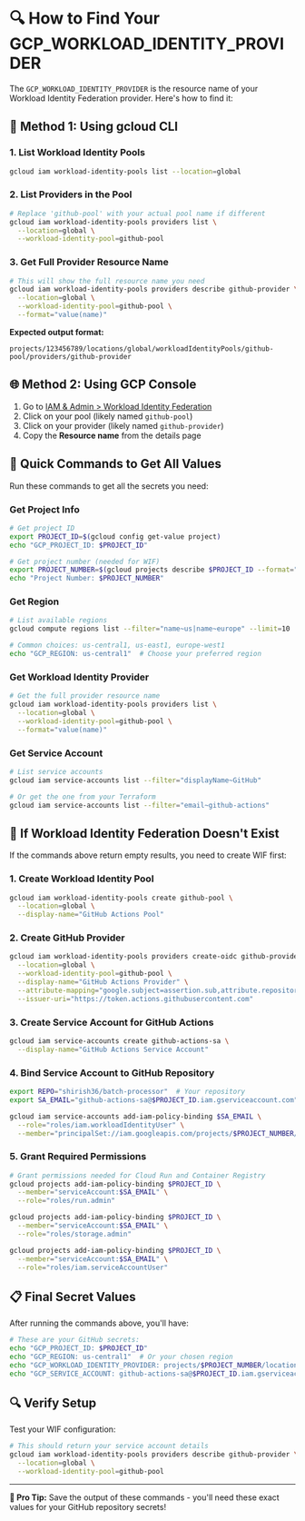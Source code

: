 # 🔍 How to Find Your GCP_WORKLOAD_IDENTITY_PROVIDER

The `GCP_WORKLOAD_IDENTITY_PROVIDER` is the resource name of your Workload Identity Federation provider. Here's how to find it:

## 🔧 **Method 1: Using gcloud CLI**

### **1. List Workload Identity Pools**
```bash
gcloud iam workload-identity-pools list --location=global
```

### **2. List Providers in the Pool**
```bash
# Replace 'github-pool' with your actual pool name if different
gcloud iam workload-identity-pools providers list \
  --location=global \
  --workload-identity-pool=github-pool
```

### **3. Get Full Provider Resource Name**
```bash
# This will show the full resource name you need
gcloud iam workload-identity-pools providers describe github-provider \
  --location=global \
  --workload-identity-pool=github-pool \
  --format="value(name)"
```

**Expected output format:**
```
projects/123456789/locations/global/workloadIdentityPools/github-pool/providers/github-provider
```

## 🌐 **Method 2: Using GCP Console**

1. Go to [IAM & Admin > Workload Identity Federation](https://console.cloud.google.com/iam-admin/workload-identity-pools)
2. Click on your pool (likely named `github-pool`)
3. Click on your provider (likely named `github-provider`)
4. Copy the **Resource name** from the details page

## 🎯 **Quick Commands to Get All Values**

Run these commands to get all the secrets you need:

### **Get Project Info**
```bash
# Get project ID
export PROJECT_ID=$(gcloud config get-value project)
echo "GCP_PROJECT_ID: $PROJECT_ID"

# Get project number (needed for WIF)
export PROJECT_NUMBER=$(gcloud projects describe $PROJECT_ID --format="value(projectNumber)")
echo "Project Number: $PROJECT_NUMBER"
```

### **Get Region**
```bash
# List available regions
gcloud compute regions list --filter="name~us|name~europe" --limit=10

# Common choices: us-central1, us-east1, europe-west1
echo "GCP_REGION: us-central1"  # Choose your preferred region
```

### **Get Workload Identity Provider**
```bash
# Get the full provider resource name
gcloud iam workload-identity-pools providers list \
  --location=global \
  --workload-identity-pool=github-pool \
  --format="value(name)"
```

### **Get Service Account**
```bash
# List service accounts
gcloud iam service-accounts list --filter="displayName~GitHub"

# Or get the one from your Terraform
gcloud iam service-accounts list --filter="email~github-actions"
```

## 🔄 **If Workload Identity Federation Doesn't Exist**

If the commands above return empty results, you need to create WIF first:

### **1. Create Workload Identity Pool**
```bash
gcloud iam workload-identity-pools create github-pool \
  --location=global \
  --display-name="GitHub Actions Pool"
```

### **2. Create GitHub Provider**
```bash
gcloud iam workload-identity-pools providers create-oidc github-provider \
  --location=global \
  --workload-identity-pool=github-pool \
  --display-name="GitHub Actions Provider" \
  --attribute-mapping="google.subject=assertion.sub,attribute.repository=assertion.repository,attribute.actor=assertion.actor" \
  --issuer-uri="https://token.actions.githubusercontent.com"
```

### **3. Create Service Account for GitHub Actions**
```bash
gcloud iam service-accounts create github-actions-sa \
  --display-name="GitHub Actions Service Account"
```

### **4. Bind Service Account to GitHub Repository**
```bash
export REPO="shirish36/batch-processor"  # Your repository
export SA_EMAIL="github-actions-sa@$PROJECT_ID.iam.gserviceaccount.com"

gcloud iam service-accounts add-iam-policy-binding $SA_EMAIL \
  --role="roles/iam.workloadIdentityUser" \
  --member="principalSet://iam.googleapis.com/projects/$PROJECT_NUMBER/locations/global/workloadIdentityPools/github-pool/attribute.repository/$REPO"
```

### **5. Grant Required Permissions**
```bash
# Grant permissions needed for Cloud Run and Container Registry
gcloud projects add-iam-policy-binding $PROJECT_ID \
  --member="serviceAccount:$SA_EMAIL" \
  --role="roles/run.admin"

gcloud projects add-iam-policy-binding $PROJECT_ID \
  --member="serviceAccount:$SA_EMAIL" \
  --role="roles/storage.admin"

gcloud projects add-iam-policy-binding $PROJECT_ID \
  --member="serviceAccount:$SA_EMAIL" \
  --role="roles/iam.serviceAccountUser"
```

## 📋 **Final Secret Values**

After running the commands above, you'll have:

```bash
# These are your GitHub secrets:
echo "GCP_PROJECT_ID: $PROJECT_ID"
echo "GCP_REGION: us-central1"  # Or your chosen region
echo "GCP_WORKLOAD_IDENTITY_PROVIDER: projects/$PROJECT_NUMBER/locations/global/workloadIdentityPools/github-pool/providers/github-provider"
echo "GCP_SERVICE_ACCOUNT: github-actions-sa@$PROJECT_ID.iam.gserviceaccount.com"
```

## 🔍 **Verify Setup**

Test your WIF configuration:
```bash
# This should return your service account details
gcloud iam workload-identity-pools providers describe github-provider \
  --location=global \
  --workload-identity-pool=github-pool
```

---

**📌 Pro Tip:** Save the output of these commands - you'll need these exact values for your GitHub repository secrets!
